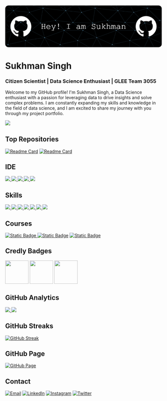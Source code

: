 ![](https://github.com/SUKHMAN-SINGH-1612/SUKHMAN-SINGH-1612/blob/main/github-header-image.png)
# Sukhman Singh
### Citizen Scientist | Data Science Enthusiast | GLEE Team 3055

Welcome to my GitHub profile! I'm Sukhman Singh, a Data Science enthusiast with a passion for leveraging data to drive insights and solve complex problems. I am constantly expanding my skills and knowledge in the field of data science, and I am excited to share my journey with you through my project portfolio.

[![](https://github-profile-summary-cards.vercel.app/api/cards/profile-details?username=SUKHMAN-SINGH-1612&theme=dark)](https://github.com/SUKHMAN-SINGH-1612)

## Top Repositories
[![Readme Card](https://github-readme-stats.vercel.app/api/pin/?username=SUKHMAN-SINGH-1612&theme=dark&hide_border=true&repo=Data-Science-Projects)](https://github.com/SUKHMAN-SINGH-1612/Data-Science-Projects) [![Readme Card](https://github-readme-stats.vercel.app/api/pin/?username=SUKHMAN-SINGH-1612&theme=dark&hide_border=true&repo=IBM-AI-Engineering)](https://github.com/SUKHMAN-SINGH-1612/IBM-AI-Engineering)

## IDE
[![](https://img.shields.io/badge/Python-FFD43B?style=for-the-badge&logo=python&logoColor=blue) ![](https://img.shields.io/badge/Arduino_IDE-00979D?style=for-the-badge&logo=arduino&logoColor=white) ![](	https://img.shields.io/badge/Colab-F9AB00?style=for-the-badge&logo=googlecolab&color=525252) ![](https://img.shields.io/badge/PyCharm-000000.svg?&style=for-the-badge&logo=PyCharm&logoColor=white) ![](https://img.shields.io/badge/VSCode-0078D4?style=for-the-badge&logo=visual%20studio%20code&logoColor=white)](https://github.com/SUKHMAN-SINGH-1612)

## Skills
[![](https://img.shields.io/badge/Numpy-777BB4?style=for-the-badge&logo=numpy&logoColor=white) ![](https://img.shields.io/badge/Pandas-2C2D72?style=for-the-badge&logo=pandas&logoColor=white) ![](https://img.shields.io/badge/Python-FFD43B?style=for-the-badge&logo=python&logoColor=blue) ![](https://img.shields.io/badge/scikit_learn-F7931E?style=for-the-badge&logo=scikit-learn&logoColor=whit) ![](https://img.shields.io/badge/SciPy-654FF0?style=for-the-badge&logo=SciPy&logoColor=white)  ![](https://img.shields.io/badge/Jupyter-F37626.svg?&style=for-the-badge&logo=Jupyter&logoColor=white) ![](https://img.shields.io/badge/Markdown-000000?style=for-the-badge&logo=markdown&logoColor=white)](https://github.com/SUKHMAN-SINGH-1612) 

## Courses
[![Static Badge](https://img.shields.io/badge/Data%20Science-Specialization-%20?style=flat&logo=coursera&color=blue)
](https://www.coursera.org/account/accomplishments/specialization/certificate/4YYSZ8JRV4GN) [![Static Badge](https://img.shields.io/badge/Applied%20Data%20Science-Specialization-%20?style=flat&logo=coursera&color=blue&link=https%3A%2F%2Fwww.coursera.org%2Faccount%2Faccomplishments%2Fspecialization%2Fcertificate%2F7BVVEK72RG7K)](https://www.coursera.org/account/accomplishments/specialization/certificate/7BVVEK72RG7K) [![Static Badge](https://img.shields.io/badge/Introduction%20to%20Data%20Science-Specialization-%20?style=flat&logo=coursera&color=blue)](https://www.coursera.org/account/accomplishments/specialization/certificate/W6B3E8FDJ9TR)

## Credly Badges
<img src='https://images.credly.com/size/680x680/images/b47e9b58-7f54-4981-b156-5e7d354c8215/Professional_Certificate_-_Data_Science.png' width="75" height="75"/> <img src='https://images.credly.com/size/220x220/images/ac4daa48-1924-4dc5-80cf-ede5a08bac51/Data_Science_Foundations_Specialization.png' width="75" height="75"/>
<img src='https://images.credly.com/size/220x220/images/fa32e912-a95a-478b-926f-3b98b586e55c/Adv_Data_Science_Specialization.png' width="75" height="75"/>


## GitHub Analytics
[<img height="180em" src="https://github-readme-stats-eight-theta.vercel.app/api?username=SUKHMAN-SINGH-1612&show_icons=true&theme=dark&hide_border=true&include_all_commits=true&count_private=true"/> <img height="180em" src="https://github-readme-stats-eight-theta.vercel.app/api/top-langs/?username=SUKHMAN-SINGH-1612&layout=compact&langs_count=8&theme=dark&hide_border=true"/>](https://github.com/SUKHMAN-SINGH-1612)

## GitHub Streaks
[![GitHub Streak](https://github-readme-streak-stats.herokuapp.com?user=SUKHMAN-SINGH-1612&theme=dark&hide_border=true)](https://git.io/streak-stats)
## GitHub Page
[![GitHub Page](https://img.shields.io/badge/GitHub-Page-blue?style=for-the-badge&logo=github)](https://sukhman-singh-1612.github.io/data_science/)


## Contact
[![Email](https://img.shields.io/badge/Gmail-D14836?style=for-the-badge&logo=gmail&logoColor=white)](mailto:sukhmansinghbhogal@gmail.com) [![LinkedIn](https://img.shields.io/badge/LinkedIn-0077B5?style=for-the-badge&logo=linkedin&logoColor=white)](https://www.linkedin.com/in/sukhmansingh1612) [![Instagram](https://img.shields.io/badge/Instagram-E4405F?style=for-the-badge&logo=instagram&logoColor=white)](https://www.instagram.com/sukhmansingh_1612/) [![Twitter](https://img.shields.io/badge/Twitter-1DA1F2?style=for-the-badge&logo=twitter&logoColor=white)](https://twitter.com/SUKHMANSINGH_)

<!---
SUKHMAN-SINGH-1612/SUKHMAN-SINGH-1612 is a ✨ special ✨ repository because its `README.md` (this file) appears on your GitHub profile.
You can click the Preview link to take a look at your changes.
--->
